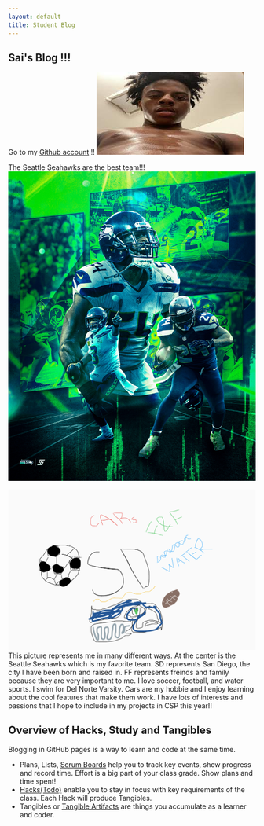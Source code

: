 ```yaml
---
layout: default
title: Student Blog
---
```


<!--  -->
## Sai's Blog !!!

Go to my [Github account](https://github.com/saiseahawks) !!
![Alt text](speedy.jpeg)

The Seattle Seahawks are the best team!!!
![Alt text](<seahawks cool.jpeg>)

![Alt text](<Screenshot 2023-08-17 at 10.22.20 AM.png>)
This picture represents me in many different ways. At the center is the Seattle Seahawks which is my favorite team. SD represents San Diego, the city I have been born and raised in. FF represents freinds and family because they are very important to me. I love soccer, football, and water sports. I swim for Del Norte Varsity. Cars are my hobbie and I enjoy learning about the cool features that make them work. I have lots of interests and passions that I hope to include in my projects in CSP this year!!
## Overview of Hacks, Study and Tangibles
Blogging in GitHub pages is a way to learn and code at the same time. 

- Plans, Lists, [Scrum Boards](https://clickup.com/blog/scrum-board/) help you to track key events, show progress and record time.  Effort is a big part of your class grade.  Show plans and time spent!
- [Hacks(Todo)](https://levelup.gitconnected.com/six-ultimate-daily-hacks-for-every-programmer-60f5f10feae) enable you to stay in focus with key requirements of the class.  Each Hack will produce Tangibles.
- Tangibles or [Tangible Artifacts](https://en.wikipedia.org/wiki/Artifact_(software_development)) are things you accumulate as a learner and coder. 
